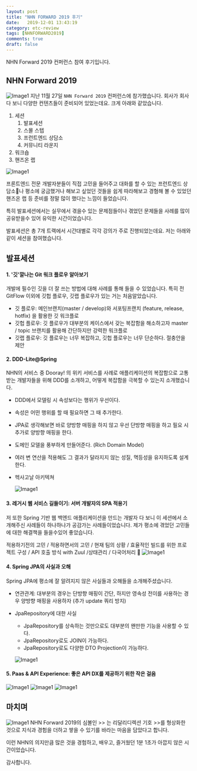 ```yaml
---
layout: post
title: "NHN FORWARD 2019 후기"
date:   2019-12-01 13:43:19
category: etc-review
tags: [NHNFORWARD2019]
comments: true
draft: false
---
```

NHN Forward 2019 컨퍼런스 참여 후기입니다.

<!--more-->

## NHN Forward 2019
 ![Image1](./images/2019-12-01-nhn-forward-review/nhn1.jpeg)
지난 11월 27일 `NHN Forward 2019` 컨퍼런스에 참가했습니다.
회사가 회사다 보니 다양한 컨텐츠들이 준비되어 있었는데요. 
크게 아래와 같았습니다.

1. 세션
    1. 발표세션
    2. 스몰 스텝
    3. 프런트엔드 상담소
    4. 커뮤니티 라운지
2. 워크숍
3. 핸즈온 랩

 ![Image1](./images/2019-12-01-nhn-forward-review/nhn2.jpeg)

프론트엔드 전문 개발자분들이 직접 고민을 들어주고 대화를 할 수 있는 프런트엔드 상담소나 평소에 궁금했거나 해보고 싶었던 것들을 쉽게 따라해보고 경혐해 볼 수 있었던
핸즈온 랩 등 준비를 정말 많이 했다는 느낌이 들었습니다.

특히 발표세션에서는 실무에서 겪을수 있는 문제점들이나 겪었던 문제들을 사례를 많이 공유받을수 있어 유익한 시간이었습니다.

발표세션은 총 7개 트랙에서 시간대별로 각각 강의가 주로 진행되었는데요. 저는 아래와 같이 세션을 참여했습니다.

## 발표세션
#### 1. '깃'깔나는 Git 워크 플로우 알아보기
개발에 필수인 깃을 더 잘 쓰는 방법에 대해 사례를 통해 들을 수 있었습니다.
특히 전 GitFlow 이외에 깃헙 플로우, 깃랩 플로우가 있는 거는 처음알았습니다.

- 깃 플로우: 메인브랜치(master / develop)와 서포팅프랜치 (feature, release, hotfix) 을 활용한 깃 워크플로
- 깃헙 플로우: 깃 플로우가 대부분의 케이스에서 갖는 복잡함을 해소하고자 master / topic 브랜치를 활용해 간단하지만 강력한 워크플로
- 깃랩 플로우: 깃 플로우는 너무 복잡하고, 깃헙 플로우는 너무 단순하다. 절충안을 제안

#### 2. DDD-Lite@Spring
NHN의 서비스 중 Dooray! 의 위키 서비스를 사례로 애플리케이션의 복잡함으로 고통받는 개발자들을 위해 DDD를 소개하고, 어떻게 복잡함을 극복할 수 있는지 소개했습니다.

- DDD에서 모델링 시 속성보다는 행위가 우선이다.
- 속성은 어떤 행위를 할 때 필요하면 그 때 추가한다.
- JPA로 생각해보면 바로 양방향 매핑을 하지 않고 우선 단방향 매핑을 하고 필요 시 추가로 양방향 매핑을 한다.
- 도메인 모델을 풍부하게 만들어준다. (Rich Domain Model)
- 여러 변 연산을 적용해도 그 결과가 달라지지 않는 성질, 멱등성을 유지하도록 설계한다.
- 헥사고날 아키텍쳐

  ![Image1](./images/2019-12-01-nhn-forward-review/nhn6.jpeg)

#### 3. 레거시 웹 서비스 길들이기: 서버 개발자의 SPA 적용기
저 또한 Spring 기반 웹 백엔드 애플리케이션을 만드는 개발자 다 보니 이 세션에서 소개해주신 사례들이 하나하나가 공감가는 사례들이었습니다.
제가 평소에 겪었던 고민들에 대한 해결책을 들을수있어 좋았습니다.

적용하기전의 고민 / 적용하면서의 고민 / 현재 팀의 상황 / 효율적인 빌드를 위한 프로젝트 구성 / API 호출 방식 with Zuul /상태관리 / 다국어처리 

  ![Image1](./images/2019-12-01-nhn-forward-review/nhn3.jpeg)

#### 4. Spring JPA의 사실과 오해
Spring JPA에 평소에 잘 알려지지 않은 사실들과 오해들을 소개해주셨습니다.

- 연관관계: 대부분의 경우는 단방향 매핑이 간단, 하지만 영속성 전이를 사용하는 경우 양방향 매핑을 사용하자 (추가 update 쿼리 방지)
- JpaRepository에 대한 사실
    - JpaRepository를 상속하는 것만으로도 대부분의 왠만한 기능을 사용할 수 있다.
    - JpaRepository로도 JOIN이 가능하다.
    - JpaRepository로도 다양한 DTO Projection이 가능하다.

  ![Image1](./images/2019-12-01-nhn-forward-review/nhn5.jpeg)

#### 5. Paas & API Experience: 좋은 API DX를 제공하기 위한 작은 걸음
 ![Image1](./images/2019-12-01-nhn-forward-review/nhn7.jpeg)
 ![Image1](./images/2019-12-01-nhn-forward-review/nhn8.jpeg)
 ![Image1](./images/2019-12-01-nhn-forward-review/nhn9.jpeg)
 
## 마치며
  ![Image1](./images/2019-12-01-nhn-forward-review/nhn4.jpeg)
NHN Forward 2019의 심볼인 >> 는 리달리디렉션 기호 >>를 형상화한 것으로 지식과 경험을 더하고 쌓을 수 있기를 바라는 마음을 담았다고 합니다.

이런 NHN의 의지만큼 많은 것을 경험하고, 배우고, 즐거웠던 1분 1초가 아깝지 않은 시간이었습니다.

감사합니다.
